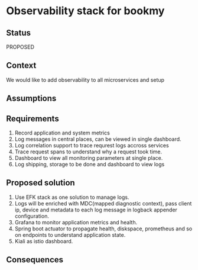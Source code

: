 # Observability stack for bookmy


## Status

PROPOSED

## Context
We would like to add observability to all microservices and setup

## Assumptions
  
## Requirements
1. Record application and system metrics
2. Log messages in central places, can be viewed in single dashboard.
3. Log correlation support to trace requrest logs accross services
4. Trace request spans to understand why a request took time.
5. Dashboard to view all monitoring parameters at single place.
6. Log shipping, storage to be done and dashboard to view logs



## Proposed solution
1. Use EFK stack as one solution to manage logs.
2. Logs will be enriched with MDC(mapped diagnostic context), pass client ip, device and metadata to each log message in logback appender configuration.
3. Grafana to monitor application metrics and health.
4. Spring boot actuator to propagate health, diskspace, prometheus and so on endpoints to understand application state.
5. Kiali as istio dashboard.
   
## Consequences






